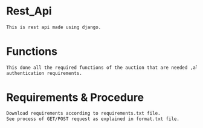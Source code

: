 # Rest_Api
```bash
This is rest api made using django.
```
# Functions
```bash
This done all the required functions of the auction that are needed ,also combined with 
authentication requirements.
```
# Requirements & Procedure
```bash
Download requirements according to requirements.txt file.
See process of GET/POST request as explained in format.txt file.
```
